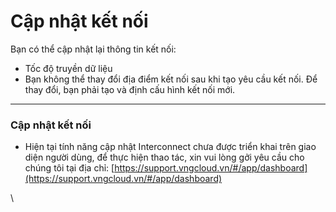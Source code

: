 # Cập nhật kết nối

Bạn có thể cập nhật lại thông tin kết nối:

* Tốc độ truyền dữ liệu
* Bạn không thể thay đổi địa điểm kết nối sau khi tạo yêu cầu kết nối. Để thay đổi, bạn phải tạo và định cấu hình kết nối mới.

***

### **Cập nhật kết nối** 

* Hiện tại tính năng cập nhật Interconnect chưa được triển khai trên giao diện người dùng, để thực hiện thao tác, xin vui lòng gởi yêu cầu cho chúng tôi tại địa chỉ: [https://support.vngcloud.vn/#/app/dashboard](https://support.vngcloud.vn/#/app/dashboard)

\
